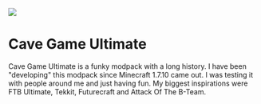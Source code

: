 
![](https://github.com/user-attachments/assets/a06d4a42-a921-4674-a45a-fa960f4a3249)

# Cave Game Ultimate

Cave Game Ultimate is a funky modpack with a long history. 
I have been "developing" this modpack since Minecraft 1.7.10 came out. 
I was testing it with people around me and just having fun. 
My biggest inspirations were FTB Ultimate, Tekkit, Futurecraft and Attack Of The B-Team.
